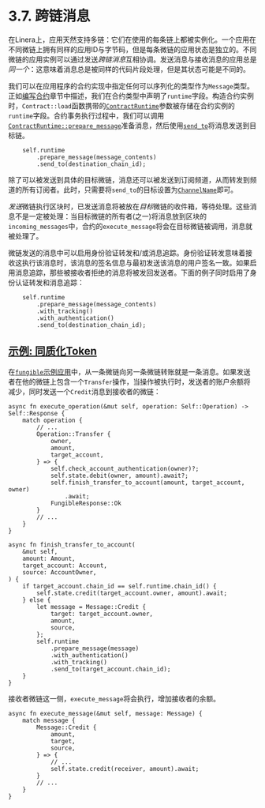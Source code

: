 # 3.7. 跨链消息

在Linera上，应用天然支持多链：它们在使用的每条链上都被实例化。一个应用在不同微链上拥有同样的应用ID与字节码，但是每条微链的应用状态是独立的。不同微链的应用实例可以通过发送*跨链消息*互相协调。发送消息与接收消息的应用总是*同一个*：这意味着消息总是被同样的代码片段处理，但是其状态可能是不同的。

我们可以在应用程序的合约实现中指定任何可以序列化的类型作为`Message`类型。正如[编写合约](./contract.md)章节中描述，我们在合约类型中声明了`runtime`字段。构造合约实例时，`Contract::load`函数携带的[`ContractRuntime`](https://docs.rs/linera-sdk/latest/linera_sdk/struct.ContractRuntime.html)参数被存储在合约实例的`runtime`字段。合约事务执行过程中，我们可以调用[`ContractRuntime::prepare_message`](https://docs.rs/linera-sdk/latest/linera_sdk/struct.ContractRuntime.html#prepare_message)准备消息，然后使用[`send_to`](https://docs.rs/linera-sdk/latest/linera_sdk/struct.MessageBuilder.html#send_to)将消息发送到目标链。

```rust,ignore
    self.runtime
        .prepare_message(message_contents)
        .send_to(destination_chain_id);
```

除了可以被发送到具体的目标微链，消息还可以被发送到订阅频道，从而转发到频道的所有订阅者。此时，只需要将`send_to`的目标设置为[`ChannelName`](https://docs.rs/linera-base/latest/linera_base/identifiers/struct.ChannelName.html)即可。

*发送*微链执行区块时，已发送消息将被放在*目标*微链的收件箱，等待处理。这些消息不是一定被处理：当目标微链的所有者(之一)将消息放到区块的`incoming_messages`中，合约的`execute_message`将会在目标微链被调用，消息就被处理了。

微链发送的消息中可以启用身份验证转发和/或消息追踪。身份验证转发意味着接收这执行该消息时，该消息的签名信息与最初发送该消息的用户签名一致。如果启用消息追踪，那些被接收者拒绝的消息将被发回发送者。下面的例子同时启用了身份认证转发和消息追踪：

```rust,ignore
    self.runtime
        .prepare_message(message_contents)
        .with_tracking()
        .with_authentication()
        .send_to(destination_chain_id);
```

## [示例: 同质化Token](https://linera-dev.respeer.ai/#/zh_CN/sdk/messages?id=example-fungible-token)

在[`fungible`示例应用](https://github.com/linera-io/linera-protocol/tree/main/examples/fungible)中，从一条微链向另一条微链转账就是一条消息。如果发送者在他的微链上包含一个`Transfer`操作，当操作被执行时，发送者的账户余额将减少，同时发送一个`Credit`消息到接收者的微链：

```rust,ignore
async fn execute_operation(&mut self, operation: Self::Operation) -> Self::Response {
    match operation {
        // ...
        Operation::Transfer {
            owner,
            amount,
            target_account,
        } => {
            self.check_account_authentication(owner)?;
            self.state.debit(owner, amount).await?;
            self.finish_transfer_to_account(amount, target_account, owner)
                .await;
            FungibleResponse::Ok
        }
        // ...
    }
}

async fn finish_transfer_to_account(
    &mut self,
    amount: Amount,
    target_account: Account,
    source: AccountOwner,
) {
    if target_account.chain_id == self.runtime.chain_id() {
        self.state.credit(target_account.owner, amount).await;
    } else {
        let message = Message::Credit {
            target: target_account.owner,
            amount,
            source,
        };
        self.runtime
            .prepare_message(message)
            .with_authentication()
            .with_tracking()
            .send_to(target_account.chain_id);
    }
}
```

接收者微链这一侧，`execute_message`将会执行，增加接收者的余额。

```rust,ignore
async fn execute_message(&mut self, message: Message) {
    match message {
        Message::Credit {
            amount,
            target,
            source,
        } => {
            // ...
            self.state.credit(receiver, amount).await;
        }
        // ...
    }
}
```
